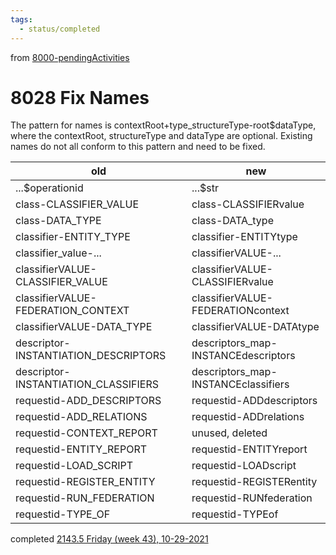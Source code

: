 ```yaml
---
tags:
  - status/completed
---
```

from [8000-pendingActivities](8000-pendingActivities.md)
# 8028 Fix Names
The pattern for names is contextRoot+type_structureType-root$dataType, where the  contextRoot, structureType and dataType are optional. Existing names do not all conform to this pattern and need to be fixed.

| old | new |
|----------------------------------|----------------------------------|
| ...$operationid | ...$str |
| class-CLASSIFIER_VALUE | class-CLASSIFIERvalue |
| class-DATA_TYPE | class-DATA_type |
| classifier-ENTITY_TYPE | classifier-ENTITYtype |
| classifier_value-... | classifierVALUE-... |
| classifierVALUE-CLASSIFIER_VALUE | classifierVALUE-CLASSIFIERvalue |
| classifierVALUE-FEDERATION_CONTEXT | classifierVALUE-FEDERATIONcontext |
| classifierVALUE-DATA_TYPE | classifierVALUE-DATAtype |
| descriptor-INSTANTIATION_DESCRIPTORS | descriptors_map-INSTANCEdescriptors |
| descriptor-INSTANTIATION_CLASSIFIERS | descriptors_map-INSTANCEclassifiers |
| requestid-ADD_DESCRIPTORS | requestid-ADDdescriptors |
| requestid-ADD_RELATIONS | requestid-ADDrelations |
| requestid-CONTEXT_REPORT | unused, deleted |
| requestid-ENTITY_REPORT | requestid-ENTITYreport |
| requestid-LOAD_SCRIPT | requestid-LOADscript |
| requestid-REGISTER_ENTITY | requestid-REGISTERentity |
| requestid-RUN_FEDERATION | requestid-RUNfederation |
| requestid-TYPE_OF | requestid-TYPEof |

completed [2143.5 Friday (week 43), 10-29-2021](2143.5%20Friday%20(week%2043),%2010-29-2021.md)